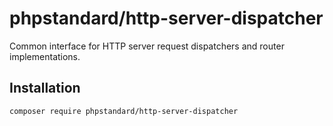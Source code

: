 # phpstandard/http-server-dispatcher

Common interface for HTTP server request dispatchers and router implementations.

## Installation

```bash
composer require phpstandard/http-server-dispatcher
```
